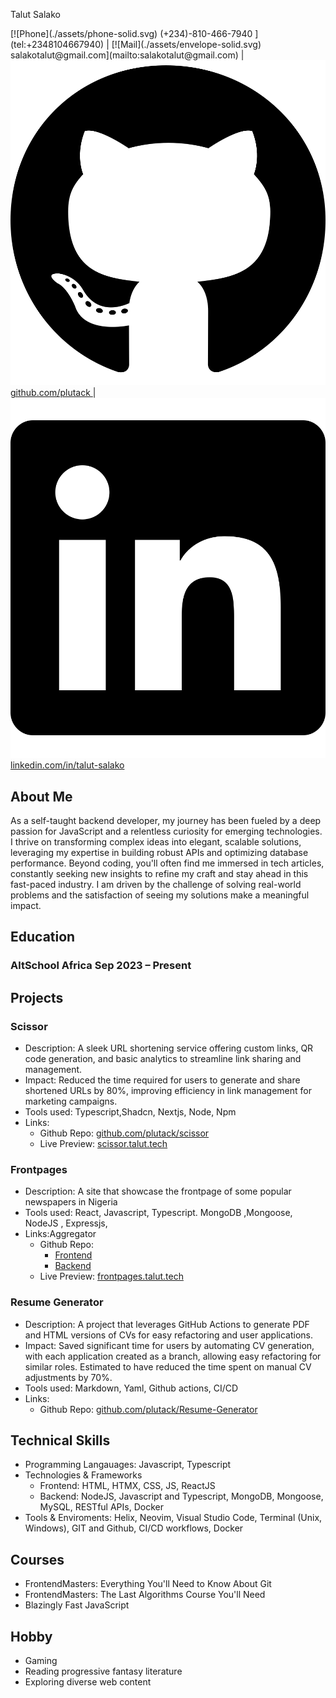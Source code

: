 <link rel="stylesheet"  href="./style.css">

<span class="name">Talut Salako</span>

<span class="basic-information">
[![Phone](./assets/phone-solid.svg) (+234)-810-466-7940 ](tel:+2348104667940) | 
[![Mail](./assets/envelope-solid.svg) salakotalut@gmail.com](mailto:salakotalut@gmail.com) | 
<a href="https://github.com/plutack" target="_blank">
  <img src="./assets/github.svg" alt="GitHub" /> github.com/plutack
</a> | 
<a href="https://www.linkedin.com/in/talut-salako/" target="_blank">
  <img src="./assets/linkedin.svg" alt="LinkedIn" /> linkedin.com/in/talut-salako
</a>
</span>


## About Me
As a self-taught backend developer, my journey has been fueled by a deep passion for JavaScript and a relentless curiosity for emerging technologies. I thrive on transforming complex ideas into elegant, scalable solutions, leveraging my expertise in building robust APIs and optimizing database performance. Beyond coding, you'll often find me immersed in tech articles, constantly seeking new insights to refine my craft and stay ahead in this fast-paced industry. I am driven by the challenge of solving real-world problems and the satisfaction of seeing my solutions make a meaningful impact.

## Education

### AltSchool Africa  <span class="time">Sep 2023 – Present</span>

## Projects

### Scissor  
- Description: A sleek URL shortening service offering custom links, QR code generation, and basic analytics to streamline link sharing and management.
- Impact: Reduced the time required for users to generate and share shortened URLs by 80%, improving efficiency in link management for marketing campaigns.
- Tools used: Typescript,Shadcn,  Nextjs, Node, Npm
- Links:
    - Github Repo: [github.com/plutack/scissor](https://github.com/plutack/scissor)
    - Live Preview: [scissor.talut.tech](https://scissor.talut.tech)

### Frontpages  
- Description: A site that showcase the frontpage of some popular newspapers in Nigeria
- Tools used: React, Javascript, Typescript. MongoDB ,Mongoose, NodeJS , Expressjs, 
- Links:Aggregator
    - Github Repo: 
      - [Frontend ](https://github.com/plutack/frontpages-frontend)
      - [Backend](https://github.com/plutack/frontpages-backend)
    - Live Preview: [frontpages.talut.tech](https://frontpages.talut.tech)

### Resume Generator  
- Description: A project that leverages GitHub Actions to generate PDF and HTML versions of CVs for easy refactoring and user applications.
- Impact: Saved significant time for users by automating CV generation, with each application created as a branch, allowing easy refactoring for similar roles. Estimated to have reduced the time spent on manual CV adjustments by 70%.
- Tools used: Markdown, Yaml, Github actions, CI/CD
- Links:
    - Github Repo: [github.com/plutack/Resume-Generator](https://github.com/plutack/Resume-Generator)

## Technical Skills
- Programming Langauages: Javascript, Typescript
- Technologies & Frameworks
  - Frontend: HTML, HTMX, CSS, JS, ReactJS
  - Backend: NodeJS, Javascript and Typescript, MongoDB, Mongoose, MySQL, RESTful APIs, Docker
- Tools & Enviroments: Helix, Neovim, Visual Studio Code, Terminal (Unix, Windows), GIT and Github, CI/CD workflows, Docker

## Courses
- FrontendMasters: Everything You'll Need to Know About Git 
- FrontendMasters: The Last Algorithms Course You'll Need
- Blazingly Fast JavaScript

## Hobby
- Gaming
- Reading progressive fantasy literature
- Exploring diverse web content

